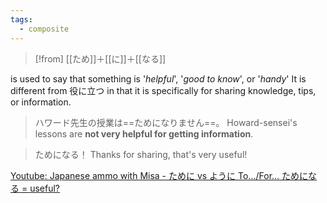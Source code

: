 ```yaml
---
tags:
  - composite
---
```

>[!from] [[ため]]＋[[に]]＋[[なる]]

is used to say that something is '*helpful*', '*good to know*', or '*handy*'
It is different from 役に立つ in that it is specifically for sharing knowledge, tips, or information.

>ハワード先生の授業は==ためになりません==。
>Howard-sensei's lessons are **not very helpful for getting information**.

>ためになる！
>Thanks for sharing, that's very useful!

[Youtube: Japanese ammo with Misa - ために vs ように To.../For... ためになる = useful?](https://youtu.be/nXCTykxKO9w?t=1022)